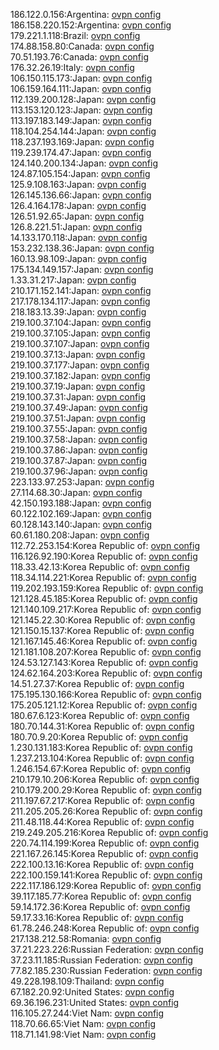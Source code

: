 186.122.0.156:Argentina: [ovpn config](vpn/186_122_0_156.ovpn)  
186.158.220.152:Argentina: [ovpn config](vpn/186_158_220_152.ovpn)  
179.221.1.118:Brazil: [ovpn config](vpn/179_221_1_118.ovpn)  
174.88.158.80:Canada: [ovpn config](vpn/174_88_158_80.ovpn)  
70.51.193.76:Canada: [ovpn config](vpn/70_51_193_76.ovpn)  
176.32.26.19:Italy: [ovpn config](vpn/176_32_26_19.ovpn)  
106.150.115.173:Japan: [ovpn config](vpn/106_150_115_173.ovpn)  
106.159.164.111:Japan: [ovpn config](vpn/106_159_164_111.ovpn)  
112.139.200.128:Japan: [ovpn config](vpn/112_139_200_128.ovpn)  
113.153.120.123:Japan: [ovpn config](vpn/113_153_120_123.ovpn)  
113.197.183.149:Japan: [ovpn config](vpn/113_197_183_149.ovpn)  
118.104.254.144:Japan: [ovpn config](vpn/118_104_254_144.ovpn)  
118.237.193.169:Japan: [ovpn config](vpn/118_237_193_169.ovpn)  
119.239.174.47:Japan: [ovpn config](vpn/119_239_174_47.ovpn)  
124.140.200.134:Japan: [ovpn config](vpn/124_140_200_134.ovpn)  
124.87.105.154:Japan: [ovpn config](vpn/124_87_105_154.ovpn)  
125.9.108.163:Japan: [ovpn config](vpn/125_9_108_163.ovpn)  
126.145.136.66:Japan: [ovpn config](vpn/126_145_136_66.ovpn)  
126.4.164.178:Japan: [ovpn config](vpn/126_4_164_178.ovpn)  
126.51.92.65:Japan: [ovpn config](vpn/126_51_92_65.ovpn)  
126.8.221.51:Japan: [ovpn config](vpn/126_8_221_51.ovpn)  
14.133.170.118:Japan: [ovpn config](vpn/14_133_170_118.ovpn)  
153.232.138.36:Japan: [ovpn config](vpn/153_232_138_36.ovpn)  
160.13.98.109:Japan: [ovpn config](vpn/160_13_98_109.ovpn)  
175.134.149.157:Japan: [ovpn config](vpn/175_134_149_157.ovpn)  
1.33.31.217:Japan: [ovpn config](vpn/1_33_31_217.ovpn)  
210.171.152.141:Japan: [ovpn config](vpn/210_171_152_141.ovpn)  
217.178.134.117:Japan: [ovpn config](vpn/217_178_134_117.ovpn)  
218.183.13.39:Japan: [ovpn config](vpn/218_183_13_39.ovpn)  
219.100.37.104:Japan: [ovpn config](vpn/219_100_37_104.ovpn)  
219.100.37.105:Japan: [ovpn config](vpn/219_100_37_105.ovpn)  
219.100.37.107:Japan: [ovpn config](vpn/219_100_37_107.ovpn)  
219.100.37.13:Japan: [ovpn config](vpn/219_100_37_13.ovpn)  
219.100.37.177:Japan: [ovpn config](vpn/219_100_37_177.ovpn)  
219.100.37.182:Japan: [ovpn config](vpn/219_100_37_182.ovpn)  
219.100.37.19:Japan: [ovpn config](vpn/219_100_37_19.ovpn)  
219.100.37.31:Japan: [ovpn config](vpn/219_100_37_31.ovpn)  
219.100.37.49:Japan: [ovpn config](vpn/219_100_37_49.ovpn)  
219.100.37.51:Japan: [ovpn config](vpn/219_100_37_51.ovpn)  
219.100.37.55:Japan: [ovpn config](vpn/219_100_37_55.ovpn)  
219.100.37.58:Japan: [ovpn config](vpn/219_100_37_58.ovpn)  
219.100.37.86:Japan: [ovpn config](vpn/219_100_37_86.ovpn)  
219.100.37.87:Japan: [ovpn config](vpn/219_100_37_87.ovpn)  
219.100.37.96:Japan: [ovpn config](vpn/219_100_37_96.ovpn)  
223.133.97.253:Japan: [ovpn config](vpn/223_133_97_253.ovpn)  
27.114.68.30:Japan: [ovpn config](vpn/27_114_68_30.ovpn)  
42.150.193.188:Japan: [ovpn config](vpn/42_150_193_188.ovpn)  
60.122.102.169:Japan: [ovpn config](vpn/60_122_102_169.ovpn)  
60.128.143.140:Japan: [ovpn config](vpn/60_128_143_140.ovpn)  
60.61.180.208:Japan: [ovpn config](vpn/60_61_180_208.ovpn)  
112.72.253.154:Korea Republic of: [ovpn config](vpn/112_72_253_154.ovpn)  
116.126.92.190:Korea Republic of: [ovpn config](vpn/116_126_92_190.ovpn)  
118.33.42.13:Korea Republic of: [ovpn config](vpn/118_33_42_13.ovpn)  
118.34.114.221:Korea Republic of: [ovpn config](vpn/118_34_114_221.ovpn)  
119.202.193.159:Korea Republic of: [ovpn config](vpn/119_202_193_159.ovpn)  
121.128.45.185:Korea Republic of: [ovpn config](vpn/121_128_45_185.ovpn)  
121.140.109.217:Korea Republic of: [ovpn config](vpn/121_140_109_217.ovpn)  
121.145.22.30:Korea Republic of: [ovpn config](vpn/121_145_22_30.ovpn)  
121.150.15.137:Korea Republic of: [ovpn config](vpn/121_150_15_137.ovpn)  
121.167.145.46:Korea Republic of: [ovpn config](vpn/121_167_145_46.ovpn)  
121.181.108.207:Korea Republic of: [ovpn config](vpn/121_181_108_207.ovpn)  
124.53.127.143:Korea Republic of: [ovpn config](vpn/124_53_127_143.ovpn)  
124.62.164.203:Korea Republic of: [ovpn config](vpn/124_62_164_203.ovpn)  
14.51.27.37:Korea Republic of: [ovpn config](vpn/14_51_27_37.ovpn)  
175.195.130.166:Korea Republic of: [ovpn config](vpn/175_195_130_166.ovpn)  
175.205.121.12:Korea Republic of: [ovpn config](vpn/175_205_121_12.ovpn)  
180.67.6.123:Korea Republic of: [ovpn config](vpn/180_67_6_123.ovpn)  
180.70.144.31:Korea Republic of: [ovpn config](vpn/180_70_144_31.ovpn)  
180.70.9.20:Korea Republic of: [ovpn config](vpn/180_70_9_20.ovpn)  
1.230.131.183:Korea Republic of: [ovpn config](vpn/1_230_131_183.ovpn)  
1.237.213.104:Korea Republic of: [ovpn config](vpn/1_237_213_104.ovpn)  
1.246.154.67:Korea Republic of: [ovpn config](vpn/1_246_154_67.ovpn)  
210.179.10.206:Korea Republic of: [ovpn config](vpn/210_179_10_206.ovpn)  
210.179.200.29:Korea Republic of: [ovpn config](vpn/210_179_200_29.ovpn)  
211.197.67.217:Korea Republic of: [ovpn config](vpn/211_197_67_217.ovpn)  
211.205.205.26:Korea Republic of: [ovpn config](vpn/211_205_205_26.ovpn)  
211.48.118.44:Korea Republic of: [ovpn config](vpn/211_48_118_44.ovpn)  
219.249.205.216:Korea Republic of: [ovpn config](vpn/219_249_205_216.ovpn)  
220.74.114.199:Korea Republic of: [ovpn config](vpn/220_74_114_199.ovpn)  
221.167.26.145:Korea Republic of: [ovpn config](vpn/221_167_26_145.ovpn)  
222.100.13.16:Korea Republic of: [ovpn config](vpn/222_100_13_16.ovpn)  
222.100.159.141:Korea Republic of: [ovpn config](vpn/222_100_159_141.ovpn)  
222.117.186.129:Korea Republic of: [ovpn config](vpn/222_117_186_129.ovpn)  
39.117.185.77:Korea Republic of: [ovpn config](vpn/39_117_185_77.ovpn)  
59.14.172.36:Korea Republic of: [ovpn config](vpn/59_14_172_36.ovpn)  
59.17.33.16:Korea Republic of: [ovpn config](vpn/59_17_33_16.ovpn)  
61.78.246.248:Korea Republic of: [ovpn config](vpn/61_78_246_248.ovpn)  
217.138.212.58:Romania: [ovpn config](vpn/217_138_212_58.ovpn)  
37.21.223.226:Russian Federation: [ovpn config](vpn/37_21_223_226.ovpn)  
37.23.11.185:Russian Federation: [ovpn config](vpn/37_23_11_185.ovpn)  
77.82.185.230:Russian Federation: [ovpn config](vpn/77_82_185_230.ovpn)  
49.228.198.109:Thailand: [ovpn config](vpn/49_228_198_109.ovpn)  
67.182.20.92:United States: [ovpn config](vpn/67_182_20_92.ovpn)  
69.36.196.231:United States: [ovpn config](vpn/69_36_196_231.ovpn)  
116.105.27.244:Viet Nam: [ovpn config](vpn/116_105_27_244.ovpn)  
118.70.66.65:Viet Nam: [ovpn config](vpn/118_70_66_65.ovpn)  
118.71.141.98:Viet Nam: [ovpn config](vpn/118_71_141_98.ovpn)  

